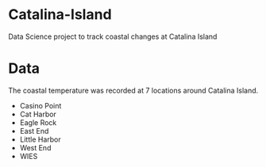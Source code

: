 # Catalina-Island
Data Science project to track coastal changes at Catalina Island

# Data
The coastal temperature was recorded at 7 locations around Catalina Island.
* Casino Point
* Cat Harbor
* Eagle Rock
* East End
* Little Harbor
* West End
* WIES

